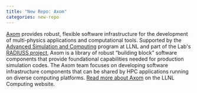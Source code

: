 ```yaml
---
title: "New Repo: Axom"
categories: new-repo
---
```


[Axom](https://github.com/LLNL/axom) provides robust, flexible software infrastructure for the development of multi-physics applications and computational tools. Supported by the [Advanced Simulation and Computing](https://asc.llnl.gov/) program at LLNL and part of the Lab's [RADIUSS project](https://computing.llnl.gov/projects/radiuss), Axom is a library of robust “building block” software components that provide foundational capabilities needed for production simulation codes. The Axom team focuses on developing software infrastructure components that can be shared by HPC applications running on diverse computing platforms. [Read more about Axom](https://computing.llnl.gov/projects/axom) on the LLNL Computing website.
